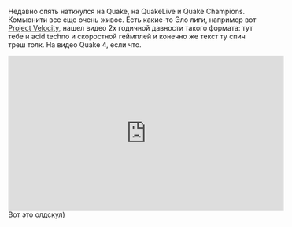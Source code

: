 ---
---
Недавно опять наткнулся на Quake, на QuakeLive и Quake Champions. Комьюнити все еще очень живое. Есть какие-то Эло лиги, например вот [Project Velocity](https://www.prjctvelocity.com/), нашел видео 2х годичной давности такого формата: тут тебе и acid techno и скоростной геймплей и конечно же текст ту спич треш толк. На видео Quake 4, если что.
<iframe width="560" height="315" src="https://www.youtube.com/embed/ZXOF5sLAjVk?si=zgq1zi3npTo3_sKy" title="YouTube video player" frameborder="0" allow="accelerometer; autoplay; clipboard-write; encrypted-media; gyroscope; picture-in-picture; web-share" allowfullscreen></iframe>
Вот это олдскул)